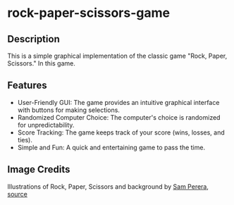 # rock-paper-scissors-game
## Description

This is a simple graphical implementation of the classic game "Rock, Paper, Scissors." In this game.

## Features
- User-Friendly GUI: The game provides an intuitive graphical interface with buttons for making selections.
- Randomized Computer Choice: The computer's choice is randomized for unpredictability.
- Score Tracking: The game keeps track of your score (wins, losses, and ties).
- Simple and Fun: A quick and entertaining game to pass the time.

## Image Credits

Illustrations of Rock, Paper, Scissors and background by [Sam Perera](https://www.behance.net/brandsbysam), [source](https://www.behance.net/gallery/55030205/Rock-Paper-Scissors-Logo-Design)

